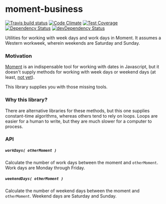 # moment-business
[![Travis build status](http://img.shields.io/travis/jmeas/moment-business.svg?style=flat)](https://travis-ci.org/jmeas/moment-business)
[![Code Climate](https://codeclimate.com/github/jmeas/moment-business/badges/gpa.svg)](https://codeclimate.com/github/jmeas/moment-business)
[![Test Coverage](https://codeclimate.com/github/jmeas/moment-business/badges/coverage.svg)](https://codeclimate.com/github/jmeas/moment-business)
[![Dependency Status](https://david-dm.org/jmeas/moment-business.svg)](https://david-dm.org/jmeas/moment-business) 
[![devDependency Status](https://david-dm.org/jmeas/moment-business/dev-status.svg)](https://david-dm.org/jmeas/moment-business#info=devDependencies)

Utilities for working with week days and work days in Moment. It assumes a Western workweek, wherein weekends are
Saturday and Sunday.

### Motivation

[Moment](http://momentjs.com/) is an indispensable tool for working with dates in Javascript, but it
doesn't supply methods for working with week days or weekend days (at least,
[not yet](https://github.com/moment/moment/issues/1947)).

This library supplies you with those missing tools.

### Why this library?

There are alternative libraries for these methods, but this one supplies constant-time algorithms, whereas
others tend to rely on loops. Loops are easier for a human to write, but they are much slower for a
computer to process.

### API

##### `workDays( otherMoment )`

Calculate the number of work days between the moment and `otherMoment`. Work days are Monday through Friday.

##### `weekendDays( otherMoment )`

Calculate the number of weekend days between the moment and `otherMoment`. Weekend days are Saturday and Sunday.
